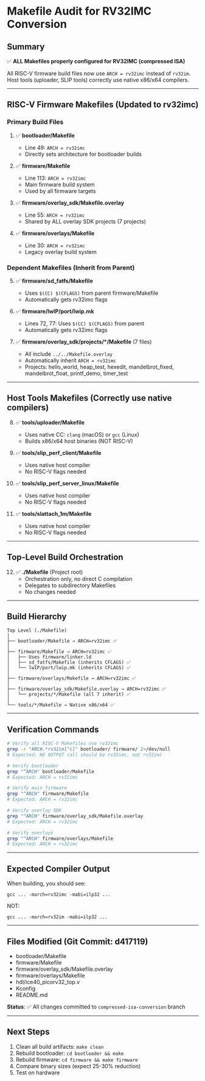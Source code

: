# Makefile Audit for RV32IMC Conversion

## Summary
✅ **ALL Makefiles properly configured for RV32IMC (compressed ISA)**

All RISC-V firmware build files now use `ARCH = rv32imc` instead of `rv32im`.
Host tools (uploader, SLIP tools) correctly use native x86/x64 compilers.

---

## RISC-V Firmware Makefiles (Updated to rv32imc)

### Primary Build Files
1. ✅ **bootloader/Makefile** 
   - Line 49: `ARCH = rv32imc`
   - Directly sets architecture for bootloader builds

2. ✅ **firmware/Makefile**
   - Line 113: `ARCH = rv32imc` 
   - Main firmware build system
   - Used by all firmware targets

3. ✅ **firmware/overlay_sdk/Makefile.overlay**
   - Line 55: `ARCH = rv32imc`
   - Shared by ALL overlay SDK projects (7 projects)

4. ✅ **firmware/overlays/Makefile**
   - Line 30: `ARCH = rv32imc`
   - Legacy overlay build system

### Dependent Makefiles (Inherit from Parent)
5. ✅ **firmware/sd_fatfs/Makefile**
   - Uses `$(CC) $(CFLAGS)` from parent firmware/Makefile
   - Automatically gets rv32imc flags

6. ✅ **firmware/lwIP/port/lwip.mk**
   - Lines 72, 77: Uses `$(CC) $(CFLAGS)` from parent
   - Automatically gets rv32imc flags

7. ✅ **firmware/overlay_sdk/projects/*/Makefile** (7 files)
   - All include `../../Makefile.overlay`
   - Automatically inherit `ARCH = rv32imc`
   - Projects: hello_world, heap_test, hexedit, mandelbrot_fixed, 
     mandelbrot_float, printf_demo, timer_test

---

## Host Tools Makefiles (Correctly use native compilers)

8. ✅ **tools/uploader/Makefile**
   - Uses native CC: `clang` (macOS) or `gcc` (Linux)
   - Builds x86/x64 host binaries (NOT RISC-V)

9. ✅ **tools/slip_perf_client/Makefile**
   - Uses native host compiler
   - No RISC-V flags needed

10. ✅ **tools/slip_perf_server_linux/Makefile**
    - Uses native host compiler
    - No RISC-V flags needed

11. ✅ **tools/slattach_1m/Makefile**
    - Uses native host compiler
    - No RISC-V flags needed

---

## Top-Level Build Orchestration

12. ✅ **./Makefile** (Project root)
    - Orchestration only, no direct C compilation
    - Delegates to subdirectory Makefiles
    - No changes needed

---

## Build Hierarchy

```
Top Level (./Makefile)
│
├── bootloader/Makefile → ARCH=rv32imc ✅
│
├── firmware/Makefile → ARCH=rv32imc ✅
│   ├── Uses firmware/linker.ld
│   ├── sd_fatfs/Makefile (inherits CFLAGS) ✅
│   └── lwIP/port/lwip.mk (inherits CFLAGS) ✅
│
├── firmware/overlays/Makefile → ARCH=rv32imc ✅
│
├── firmware/overlay_sdk/Makefile.overlay → ARCH=rv32imc ✅
│   └── projects/*/Makefile (all 7 inherit) ✅
│
└── tools/*/Makefile → Native x86/x64 ✅

```

---

## Verification Commands

```bash
# Verify all RISC-V Makefiles use rv32imc
grep -r "ARCH.*rv32im[^c]" bootloader/ firmware/ 2>/dev/null
# Expected: NO OUTPUT (all should be rv32imc, not rv32im)

# Verify bootloader
grep "^ARCH" bootloader/Makefile
# Expected: ARCH = rv32imc

# Verify main firmware  
grep "^ARCH" firmware/Makefile
# Expected: ARCH = rv32imc

# Verify overlay SDK
grep "^ARCH" firmware/overlay_sdk/Makefile.overlay
# Expected: ARCH = rv32imc

# Verify overlays
grep "^ARCH" firmware/overlays/Makefile
# Expected: ARCH = rv32imc
```

---

## Expected Compiler Output

When building, you should see:
```
gcc ... -march=rv32imc -mabi=ilp32 ...
```

NOT:
```
gcc ... -march=rv32im -mabi=ilp32 ...
```

---

## Files Modified (Git Commit: d417119)

- bootloader/Makefile
- firmware/Makefile  
- firmware/overlay_sdk/Makefile.overlay
- firmware/overlays/Makefile
- hdl/ice40_picorv32_top.v
- Kconfig
- README.md

**Status**: ✅ All changes committed to `compressed-isa-conversion` branch

---

## Next Steps

1. Clean all build artifacts: `make clean`
2. Rebuild bootloader: `cd bootloader && make`
3. Rebuild firmware: `cd firmware && make firmware`
4. Compare binary sizes (expect 25-30% reduction)
5. Test on hardware

